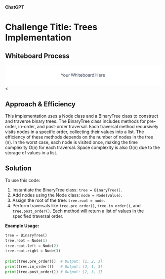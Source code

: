 **ChatGPT**

# Challenge Title: Trees Implementation

## Whiteboard Process
![Whiteboard Solution](<White Board.png>)<

## Approach & Efficiency
This implementation uses a Node class and a BinaryTree class to construct and traverse binary trees. The BinaryTree class includes methods for pre-order, in-order, and post-order traversal. Each traversal method recursively visits nodes in a specific order, collecting their values into a list. The efficiency of these methods depends on the number of nodes in the tree (n). In the worst case, each node is visited once, making the time complexity O(n) for each traversal. Space complexity is also O(n) due to the storage of values in a list.

## Solution
To use this code:
1. Instantiate the BinaryTree class: `tree = BinaryTree()`.
2. Add nodes using the Node class: `node = Node(value)`.
3. Assign the root of the tree: `tree.root = node`.
4. Perform traversals like `tree.pre_order()`, `tree.in_order()`, and `tree.post_order()`. Each method will return a list of values in the specified traversal order.

**Example Usage:**
```python
tree = BinaryTree()
tree.root = Node(1)
tree.root.left = Node(2)
tree.root.right = Node(3)

print(tree.pre_order())  # Output: [1, 2, 3]
print(tree.in_order())   # Output: [2, 1, 3]
print(tree.post_order()) # Output: [2, 3, 1]
```
